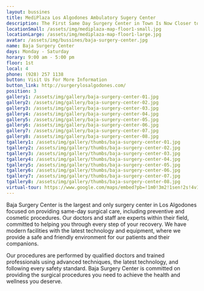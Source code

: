 ```yaml
---
layout: bussines
title: MediPlaza Los Algodones Ambulatory Sugery Center 
description: The First Same Day Surgery Center in Town Is Now Closer to You. Don't Worry About an Overnight Stay, Come and Check the Variety of Options We Have for You.
locationSmall: /assets/img/mediplaza-map-floor1-small.jpg
locationLarge: /assets/img/mediplaza-map-floor1-large.jpg
avatar: /assets/img/bussines/baja-surgery-center.jpg
name: Baja Surgery Center
days: Monday - Saturday
horary: 9:00 am - 5:00 pm
floor: 1st
local: 4
phone: (928) 257 1138
button: Visit Us For More Information
button_link: http://surgerylosalgodones.com/
position: 3
gallery1: /assets/img/gallery/baja-surgery-center-01.jpg
gallery2: /assets/img/gallery/baja-surgery-center-02.jpg
gallery3: /assets/img/gallery/baja-surgery-center-03.jpg
gallery4: /assets/img/gallery/baja-surgery-center-04.jpg
gallery5: /assets/img/gallery/baja-surgery-center-05.jpg
gallery6: /assets/img/gallery/baja-surgery-center-06.jpg
gallery7: /assets/img/gallery/baja-surgery-center-07.jpg
gallery8: /assets/img/gallery/baja-surgery-center-08.jpg
tgallery1: /assets/img/gallery/thumbs/baja-surgery-center-01.jpg
tgallery2: /assets/img/gallery/thumbs/baja-surgery-center-02.jpg
tgallery3: /assets/img/gallery/thumbs/baja-surgery-center-03.jpg
tgallery4: /assets/img/gallery/thumbs/baja-surgery-center-04.jpg
tgallery5: /assets/img/gallery/thumbs/baja-surgery-center-05.jpg
tgallery6: /assets/img/gallery/thumbs/baja-surgery-center-06.jpg
tgallery7: /assets/img/gallery/thumbs/baja-surgery-center-07.jpg
tgallery8: /assets/img/gallery/thumbs/baja-surgery-center-08.jpg
virtual-tour: https://www.google.com/maps/embed?pb=!1m0!3m2!1sen!2s!4v1496694113592!6m8!1m7!1s8--Yo66j4A0AAAQvxcMbSw!2m2!1d32.71537321902485!2d-114.7288982090736!3f27.03!4f-3.0900000000000034!5f0.4000000000000002
---
```

Baja Surgery Center is the largest and only surgery center in Los Algodones focused on providing same-day surgical care, including preventive and cosmetic procedures. Our doctors and staff are experts within their field, committed to helping you through every step of your recovery. We have modern facilities with the latest technology and equipment, where we provide a safe and friendly environment for our patients and their companions.

Our procedures are performed by qualified doctors and trained professionals using advanced techniques, the latest technology, and following every safety standard. Baja Surgery Center is committed on providing the surgical procedures you need to achieve the health and wellness you deserve.